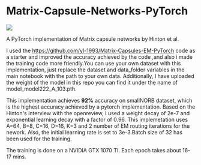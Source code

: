 # Matrix-Capsule-Networks-PyTorch
![](https://miro.medium.com/max/1433/1*UVDimCXv0NxcucrFDgr1Xg.png)

A PyTorch implementation of Matrix capsule networks by Hinton et al.

I used the https://github.com/yl-1993/Matrix-Capsules-EM-PyTorch code as a starter and improved the accuracy achieved by the code ,and also i made the training code more friendly.You can use your own dataset with this implementation, just replace the dataset and data_folder variables in the main notebook with the path to your own data. Additionally, I have uploaded the weight of the model in this repo you can find it under the name of model_model222_A_103.pth.

This implementation achieves **92%** accuracy on smallNORB dataset, which is the highest accuracy achieved by a pytorch implementation. Based on the Hinton's interview with the openreview, I used a weight decay of 2e-7 and exponential learning decay with a factor of 0.96.
This implemetation uses A=64, B=8, C=16, D=16, K=3 and 2 number of EM routing iterations for the nework. Also, the initial learning rate is set to 3e-3.Batch size of 32 has been used for the training. 

The training is done on a NVIDIA GTX 1070 TI. Each epoch takes about 16-17 mins.


